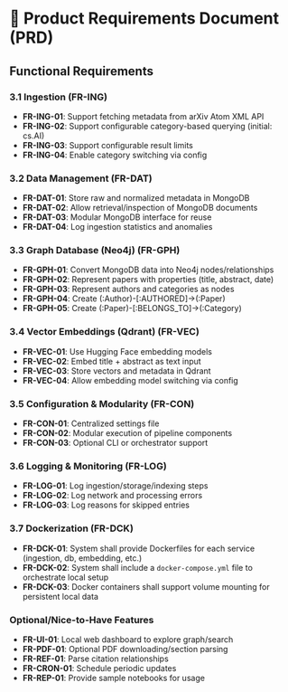 
# 📗 Product Requirements Document (PRD)

## Functional Requirements

### 3.1 Ingestion (FR-ING)
- **FR-ING-01**: Support fetching metadata from arXiv Atom XML API
- **FR-ING-02**: Support configurable category-based querying (initial: cs.AI)
- **FR-ING-03**: Support configurable result limits
- **FR-ING-04**: Enable category switching via config

### 3.2 Data Management (FR-DAT)
- **FR-DAT-01**: Store raw and normalized metadata in MongoDB
- **FR-DAT-02**: Allow retrieval/inspection of MongoDB documents
- **FR-DAT-03**: Modular MongoDB interface for reuse
- **FR-DAT-04**: Log ingestion statistics and anomalies

### 3.3 Graph Database (Neo4j) (FR-GPH)
- **FR-GPH-01**: Convert MongoDB data into Neo4j nodes/relationships
- **FR-GPH-02**: Represent papers with properties (title, abstract, date)
- **FR-GPH-03**: Represent authors and categories as nodes
- **FR-GPH-04**: Create (:Author)-[:AUTHORED]->(:Paper)
- **FR-GPH-05**: Create (:Paper)-[:BELONGS_TO]->(:Category)

### 3.4 Vector Embeddings (Qdrant) (FR-VEC)
- **FR-VEC-01**: Use Hugging Face embedding models
- **FR-VEC-02**: Embed title + abstract as text input
- **FR-VEC-03**: Store vectors and metadata in Qdrant
- **FR-VEC-04**: Allow embedding model switching via config

### 3.5 Configuration & Modularity (FR-CON)
- **FR-CON-01**: Centralized settings file
- **FR-CON-02**: Modular execution of pipeline components
- **FR-CON-03**: Optional CLI or orchestrator support

### 3.6 Logging & Monitoring (FR-LOG)
- **FR-LOG-01**: Log ingestion/storage/indexing steps
- **FR-LOG-02**: Log network and processing errors
- **FR-LOG-03**: Log reasons for skipped entries

### 3.7 Dockerization (FR-DCK)
- **FR-DCK-01**: System shall provide Dockerfiles for each service (ingestion, db, embedding, etc.)
- **FR-DCK-02**: System shall include a `docker-compose.yml` file to orchestrate local setup
- **FR-DCK-03**: Docker containers shall support volume mounting for persistent local data

### Optional/Nice-to-Have Features
- **FR-UI-01**: Local web dashboard to explore graph/search
- **FR-PDF-01**: Optional PDF downloading/section parsing
- **FR-REF-01**: Parse citation relationships
- **FR-CRON-01**: Schedule periodic updates
- **FR-REP-01**: Provide sample notebooks for usage

